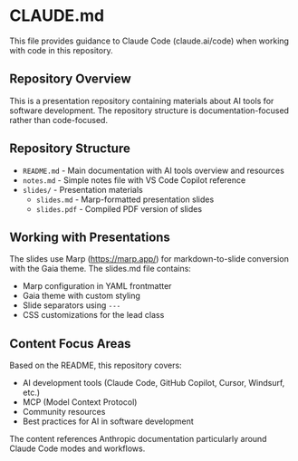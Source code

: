 # CLAUDE.md

This file provides guidance to Claude Code (claude.ai/code) when working with code in this repository.

## Repository Overview

This is a presentation repository containing materials about AI tools for software development. The repository structure is documentation-focused rather than code-focused.

## Repository Structure

- `README.md` - Main documentation with AI tools overview and resources
- `notes.md` - Simple notes file with VS Code Copilot reference
- `slides/` - Presentation materials
  - `slides.md` - Marp-formatted presentation slides
  - `slides.pdf` - Compiled PDF version of slides

## Working with Presentations

The slides use Marp (https://marp.app/) for markdown-to-slide conversion with the Gaia theme. The slides.md file contains:
- Marp configuration in YAML frontmatter
- Gaia theme with custom styling
- Slide separators using `---`
- CSS customizations for the lead class

## Content Focus Areas

Based on the README, this repository covers:
- AI development tools (Claude Code, GitHub Copilot, Cursor, Windsurf, etc.)
- MCP (Model Context Protocol)
- Community resources
- Best practices for AI in software development

The content references Anthropic documentation particularly around Claude Code modes and workflows.